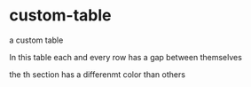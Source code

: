 # custom-table
<p>a custom table </p>
<p>In this table each and every row has a gap between themselves</p>
<p>the th section has a differenmt color than others</p>
